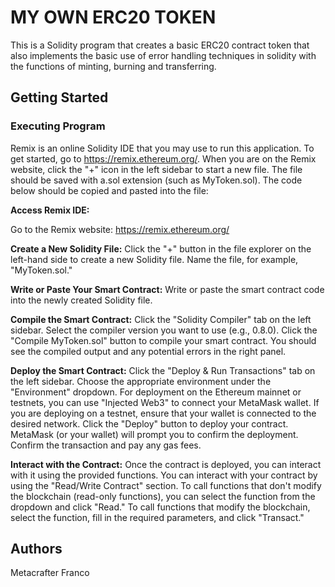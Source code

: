 # MY OWN ERC20 TOKEN
This is a Solidity program that creates a basic ERC20 contract token that also implements the basic use of error handling techniques in solidity with the functions of minting, burning and transferring.
## Getting Started
### Executing Program
Remix is an online Solidity IDE that you may use to run this application. To get started, go to https://remix.ethereum.org/.
When you are on the Remix website, click the "+" icon in the left sidebar to start a new file. The file should be saved with a.sol extension (such as MyToken.sol). The code below should be copied and pasted into the file:




**Access Remix IDE:**

Go to the Remix website: https://remix.ethereum.org/

**Create a New Solidity File:**
Click the "+" button in the file explorer on the left-hand side to create a new Solidity file.
Name the file, for example, "MyToken.sol."

**Write or Paste Your Smart Contract:**
Write or paste the smart contract code into the newly created Solidity file.

**Compile the Smart Contract:**
Click the "Solidity Compiler" tab on the left sidebar.
Select the compiler version you want to use (e.g., 0.8.0).
Click the "Compile MyToken.sol" button to compile your smart contract. You should see the compiled output and any potential errors in the right panel.

**Deploy the Smart Contract:**
Click the "Deploy & Run Transactions" tab on the left sidebar.
Choose the appropriate environment under the "Environment" dropdown. For deployment on the Ethereum mainnet or testnets, you can use "Injected Web3" to connect your MetaMask wallet.
If you are deploying on a testnet, ensure that your wallet is connected to the desired network.
Click the "Deploy" button to deploy your contract. MetaMask (or your wallet) will prompt you to confirm the deployment. Confirm the transaction and pay any gas fees.

**Interact with the Contract:**
Once the contract is deployed, you can interact with it using the provided functions.
You can interact with your contract by using the "Read/Write Contract" section.
To call functions that don't modify the blockchain (read-only functions), you can select the function from the dropdown and click "Read."
To call functions that modify the blockchain, select the function, fill in the required parameters, and click "Transact."

## Authors
Metacrafter Franco
